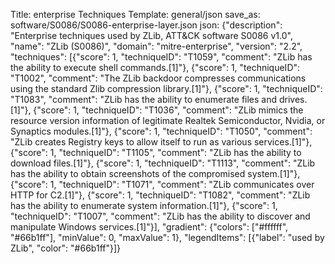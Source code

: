 Title: enterprise Techniques
Template: general/json
save_as: software/S0086/S0086-enterprise-layer.json
json: {"description": "Enterprise techniques used by ZLib, ATT&CK software S0086 v1.0", "name": "ZLib (S0086)", "domain": "mitre-enterprise", "version": "2.2", "techniques": [{"score": 1, "techniqueID": "T1059", "comment": "ZLib has the ability to execute shell commands.[1]"}, {"score": 1, "techniqueID": "T1002", "comment": "The ZLib backdoor compresses communications using the standard Zlib compression library.[1]"}, {"score": 1, "techniqueID": "T1083", "comment": "ZLib has the ability to enumerate files and drives.[1]"}, {"score": 1, "techniqueID": "T1036", "comment": "ZLib mimics the resource version information of legitimate Realtek Semiconductor, Nvidia, or Synaptics modules.[1]"}, {"score": 1, "techniqueID": "T1050", "comment": "ZLib creates Registry keys to allow itself to run as various services.[1]"}, {"score": 1, "techniqueID": "T1105", "comment": "ZLib has the ability to download files.[1]"}, {"score": 1, "techniqueID": "T1113", "comment": "ZLib has the ability to obtain screenshots of the compromised system.[1]"}, {"score": 1, "techniqueID": "T1071", "comment": "ZLib communicates over HTTP for C2.[1]"}, {"score": 1, "techniqueID": "T1082", "comment": "ZLib has the ability to enumerate system information.[1]"}, {"score": 1, "techniqueID": "T1007", "comment": "ZLib has the ability to discover and manipulate Windows services.[1]"}], "gradient": {"colors": ["#ffffff", "#66b1ff"], "minValue": 0, "maxValue": 1}, "legendItems": [{"label": "used by ZLib", "color": "#66b1ff"}]}